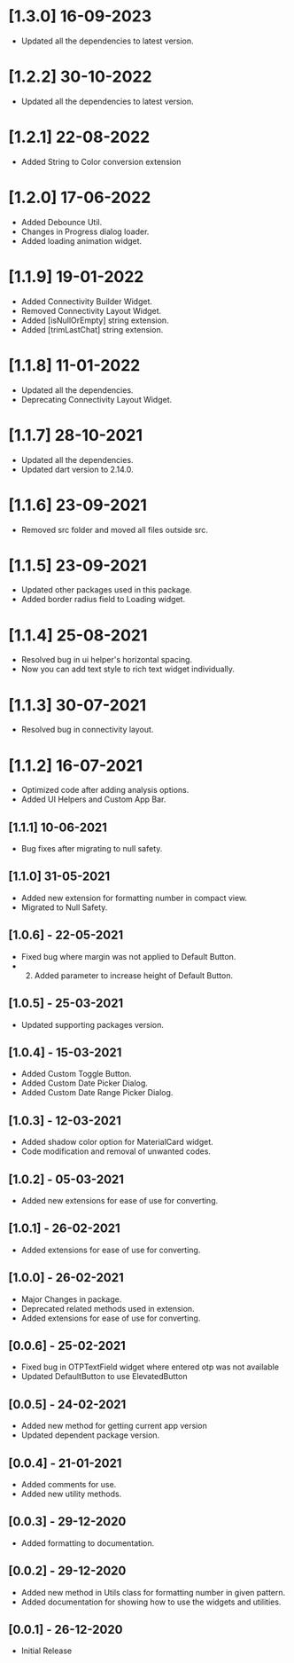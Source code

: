 # [1.3.0] 16-09-2023
* Updated all the dependencies to latest version.

# [1.2.2] 30-10-2022
* Updated all the dependencies to latest version.

# [1.2.1] 22-08-2022
* Added String to Color conversion extension

# [1.2.0] 17-06-2022
* Added Debounce Util.
* Changes in Progress dialog loader.
* Added loading animation widget.

# [1.1.9] 19-01-2022
* Added Connectivity Builder Widget.
* Removed Connectivity Layout Widget.
* Added [isNullOrEmpty] string extension.
* Added [trimLastChat] string extension.

# [1.1.8] 11-01-2022
* Updated all the dependencies.
* Deprecating Connectivity Layout Widget.

# [1.1.7] 28-10-2021
* Updated all the dependencies.
* Updated dart version to 2.14.0.

# [1.1.6] 23-09-2021
* Removed src folder and moved all files outside src.

# [1.1.5] 23-09-2021
* Updated other packages used in this package.
* Added border radius field to Loading widget.

# [1.1.4] 25-08-2021
* Resolved bug in ui helper's horizontal spacing.
* Now you can add text style to rich text widget individually.

# [1.1.3] 30-07-2021
* Resolved bug in connectivity layout.

# [1.1.2] 16-07-2021
* Optimized code after adding analysis options.
* Added UI Helpers and Custom App Bar.

## [1.1.1] 10-06-2021
* Bug fixes after migrating to null safety.

## [1.1.0] 31-05-2021
* Added new extension for formatting number in compact view.
* Migrated to Null Safety.

## [1.0.6] - 22-05-2021
* Fixed bug where margin was not applied to Default Button.
* 2. Added parameter to increase height of Default Button.

## [1.0.5] - 25-03-2021
* Updated supporting packages version.

## [1.0.4] - 15-03-2021
* Added Custom Toggle Button.
* Added Custom Date Picker Dialog.
* Added Custom Date Range Picker Dialog.

## [1.0.3] - 12-03-2021
* Added shadow color option for MaterialCard widget.
* Code modification and removal of unwanted codes.

## [1.0.2] - 05-03-2021
* Added new extensions for ease of use for converting.

## [1.0.1] - 26-02-2021
* Added extensions for ease of use for converting.

## [1.0.0] - 26-02-2021
* Major Changes in package.
* Deprecated related methods used in extension.
* Added extensions for ease of use for converting.

## [0.0.6] - 25-02-2021
* Fixed bug in OTPTextField widget where entered otp was not available
* Updated DefaultButton to use ElevatedButton

## [0.0.5] - 24-02-2021
* Added new method for getting current app version
* Updated dependent package version.

## [0.0.4] - 21-01-2021
* Added comments for use.
* Added new utility methods.

## [0.0.3] - 29-12-2020
* Added formatting to documentation.

## [0.0.2] - 29-12-2020
* Added new method in Utils class for formatting number in given pattern.
* Added documentation for showing how to use the widgets and utilities.

## [0.0.1] - 26-12-2020
* Initial Release

